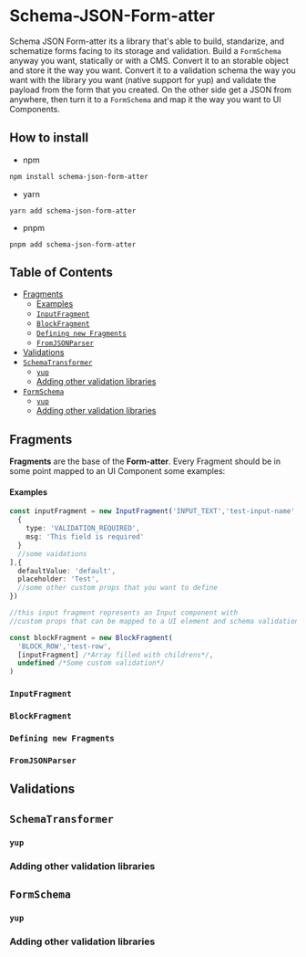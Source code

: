 # Schema-JSON-Form-atter
Schema JSON Form-atter its a library that's able to build, standarize, and schematize forms facing to its storage and validation. Build a `FormSchema` anyway you want, statically or with a CMS. Convert it to an storable object and store it the way you want. Convert it to a validation schema the way you want with the library you want (native support for yup) and validate the payload from the form that you created. On the other side get a JSON from anywhere, then turn it to a `FormSchema` and map it the way you want to UI Components.

## How to install
- npm
```zsh
npm install schema-json-form-atter
```
- yarn
```
yarn add schema-json-form-atter
```
- pnpm
```
pnpm add schema-json-form-atter
```

## Table of Contents
<!-- START doctoc generated TOC please keep comment here to allow auto update -->
<!-- DON'T EDIT THIS SECTION, INSTEAD RE-RUN doctoc TO UPDATE -->

- [Fragments](#fragments)
    - [Examples](#examples)
  - [`InputFragment`](#inputfragment)
  - [`BlockFragment`](#blockfragment)
  - [`Defining new Fragments`](#defining-new-fragments)
  - [`FromJSONParser`](#fromjsonparser)
- [Validations](#validations)
- [`SchemaTransformer`](#schematransformer)
  - [`yup`](#yup)
  - [Adding other validation libraries](#adding-other-validation-libraries)
- [`FormSchema`](#formschema)
  - [`yup`](#yup-1)
  - [Adding other validation libraries](#adding-other-validation-libraries-1)

<!-- END doctoc generated TOC please keep comment here to allow auto update -->

## Fragments
**Fragments** are the base of the **Form-atter**. Every Fragment should be in some point mapped to an UI Component some examples:
#### Examples

```ts
const inputFragment = new InputFragment('INPUT_TEXT','test-input-name','string',[
  {
    type: 'VALIDATION_REQUIRED',
    msg: 'This field is required'
  }
  //some vaidations
],{
  defaultValue: 'default',
  placeholder: 'Test',
  //some other custom props that you want to define
})

//this input fragment represents an Input component with
//custom props that can be mapped to a UI element and schema validation object.
```
```ts
const blockFragment = new BlockFragment(
  'BLOCK_ROW','test-row',
  [inputFragment] /*Array filled with childrens*/,
  undefined /*Some custom validation*/
)
```

### `InputFragment`

### `BlockFragment`

### `Defining new Fragments`

### `FromJSONParser`

## Validations

## `SchemaTransformer`

### `yup`

### Adding other validation libraries

## `FormSchema`

### `yup`

### Adding other validation libraries